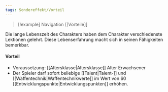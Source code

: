 ```yaml
---
tags: Sondereffekt/Vorteil
---
```

> [!example] Navigation 
>  [[Vorteile]]

Die lange Lebenszeit des Charakters haben dem Charakter verschiedenste Lektionen gelehrt. Diese Lebenserfahrung macht sich in seinen Fähigkeiten bemerkbar.

#### Vorteil
- Voraussetzung: [[Altersklasse|Altersklasse]] Alter Erwachsener
- Der Spieler darf sofort beliebige [[Talent|Talent-]] und [[Waffentechnik|Waffentechnikwerte]] im Wert von 60 [[Entwicklungspunkte|Entwicklungspunkten]] erhöhen.